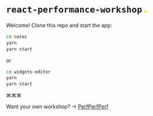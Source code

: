 # `react-performance-workshop` <img src="./dot.png" width="6">

Welcome! Clone this repo and start the app:

```sh
cd notes
yarn
yarn start
```

or

```sh
cd widgets-editor
yarn
yarn start
```

⌘⌘⌘

Want your own workshop? → [PerfPerfPerf](https://3perf.com)
